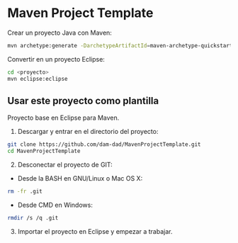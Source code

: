 # Maven Project Template

Crear un proyecto Java con Maven:

```bash
mvn archetype:generate -DarchetypeArtifactId=maven-archetype-quickstart
```

Convertir en un proyecto Eclipse:

```bash
cd <proyecto>
mvn eclipse:eclipse
```

## Usar este proyecto como plantilla

Proyecto base en Eclipse para Maven.

1. Descargar y entrar en el directorio del proyecto:

```bash
git clone https://github.com/dam-dad/MavenProjectTemplate.git
cd MavenProjectTemplate
```

2. Desconectar el proyecto de GIT:

- Desde la BASH en GNU/Linux o Mac OS X:

```bash
rm -fr .git
```

- Desde CMD en Windows:

```bash
rmdir /s /q .git
```

3. Importar el proyecto en Eclipse y empezar a trabajar.


